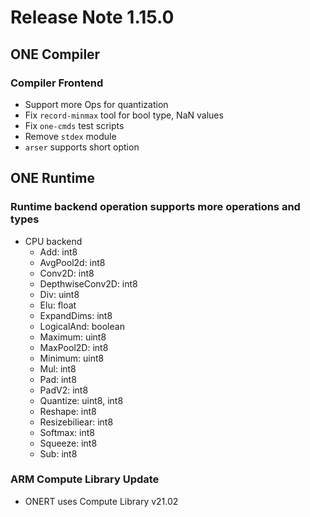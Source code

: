# Release Note 1.15.0

## ONE Compiler

### Compiler Frontend

- Support more Ops for quantization
- Fix `record-minmax` tool for bool type, NaN values
- Fix `one-cmds` test scripts
- Remove `stdex` module
- `arser` supports short option


## ONE Runtime

### Runtime backend operation supports more operations and types

- CPU backend
  - Add: int8
  - AvgPool2d: int8
  - Conv2D: int8
  - DepthwiseConv2D: int8
  - Div: uint8
  - Elu: float
  - ExpandDims: int8
  - LogicalAnd: boolean
  - Maximum: uint8
  - MaxPool2D: int8
  - Minimum: uint8
  - Mul: int8 
  - Pad: int8
  - PadV2: int8
  - Quantize: uint8, int8
  - Reshape: int8
  - Resizebiliear: int8
  - Softmax: int8
  - Squeeze: int8
  - Sub: int8

### ARM Compute Library Update 

- ONERT uses Compute Library v21.02
